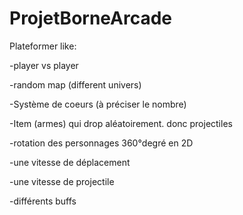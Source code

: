 # ProjetBorneArcade

Plateformer like: 

-player vs player

-random map (different univers) 

-Système de coeurs (à préciser le nombre) 

-Item (armes) qui drop aléatoirement. donc projectiles 

-rotation des personnages 360°degré en 2D

-une vitesse de déplacement

-une vitesse de projectile

-différents buffs
